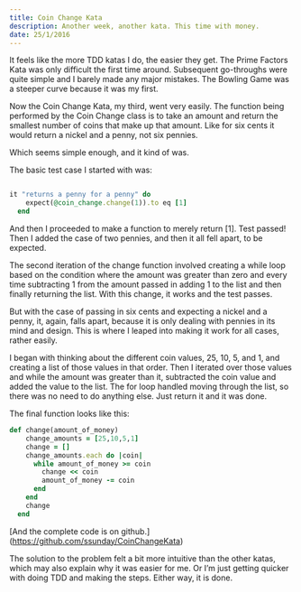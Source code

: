 ```yaml
---
title: Coin Change Kata
description: Another week, another kata. This time with money.
date: 25/1/2016
---
```


It feels like the more TDD katas I do, the easier they get. The Prime Factors Kata was only difficult the first time around. Subsequent go-throughs were quite simple and I barely made any major mistakes. The Bowling Game was a steeper curve because it was my first.

Now the Coin Change Kata, my third, went very easily. The function being performed by the Coin Change class is to take an amount and return the smallest number of coins that make up that amount. Like for six cents it would return a nickel and a penny, not six pennies.

Which seems simple enough, and it kind of was.

The basic test case I started with was:

```ruby

it "returns a penny for a penny" do
    expect(@coin_change.change(1)).to eq [1]
  end

```

And then I proceeded to make a function to merely return [1]. Test passed! Then I added the case of two pennies, and then it all fell apart, to be expected.

The second iteration of the change function involved creating a while loop based on the condition where the amount was greater than zero and every time subtracting 1 from the amount passed in adding 1 to the list and then finally returning the list. With this change, it works and the test passes.

But with the case of passing in six cents and expecting a nickel and a penny, it, again, falls apart, because it is only dealing with pennies in its mind and design. This is where I leaped into making it work for all cases, rather easily.

I began with thinking about the different coin values, 25, 10, 5, and 1, and creating a list of those values in that order. Then I iterated over those values and while the amount was greater than it, subtracted the coin value and added the value to the list. The for loop handled moving through the list, so there was no need to do anything else. Just return it and it was done.

The final function looks like this:

```ruby
def change(amount_of_money)
    change_amounts = [25,10,5,1]
    change = []
    change_amounts.each do |coin|
      while amount_of_money >= coin
        change << coin
        amount_of_money -= coin
      end
    end
    change
  end
```
[And the complete code is on github.] (https://github.com/ssunday/CoinChangeKata)

The solution to the problem felt a bit more intuitive than the other katas, which may also explain why it was easier for me. Or I’m just getting quicker with doing TDD and making the steps. Either way, it is done.
